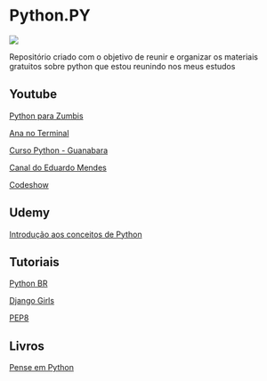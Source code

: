 # Python.PY

<img src="https://i2.wp.com/www.vooo.pro/insights/wp-content/uploads/2018/05/Python_logo.png" />

<p>Repositório criado com o objetivo de reunir e organizar os materiais gratuitos sobre python que estou reunindo nos meus estudos</p>

## Youtube


<p><a href="https://www.youtube.com/channel/UCripRddD4BnaMcU833ExuwA">Python para Zumbis</a></p>
<p><a href="https://www.youtube.com/channel/UCjBDPBy_A8bUnyiXQrwyuxg">Ana no Terminal</a></p>
<p><a href="https://www.youtube.com/watch?v=S9uPNppGsGo&app=desktop">Curso Python - Guanabara</a></p>
<p><a href="https://www.youtube.com/eduardomendes">Canal do Eduardo Mendes</a></p>
<p><a href="https://www.youtube.com/watch?v=KA_isOSCgoY&list=PLjSf4DcGBdiGxUvXpz4faBkhB_DCu56cq">Codeshow</a>

## Udemy

<p><a href="https://www.udemy.com/course/introducao-aos-conceitos-de-python/">Introdução aos conceitos de Python</a></p>

## Tutoriais

<p><a href="https://python.org.br/introducao/">Python BR</a></p>
<p><a href="https://tutorial.djangogirls.org/pt/">Django Girls</a></p>
<p><a href="https://www.python.org/dev/peps/pep-0008/">PEP8</a></p>

## Livros

<p><a href="https://penseallen.github.io/PensePython2e/">Pense em Python</a></p>



